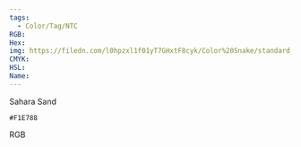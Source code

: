 ```yaml
---
tags:
  - Color/Tag/NTC
RGB:
Hex:
img: https://filedn.com/l0hpzxl1f01yT7GHxtF8cyk/Color%20Snake/standard_csv_to_svg//F1E788.svg
CMYK:
HSL:
Name:
---
```

Sahara Sand
```palette
#F1E788
```
RGB
